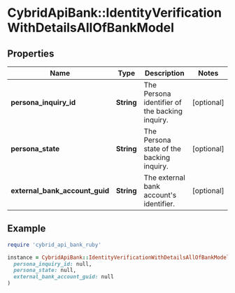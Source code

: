 # CybridApiBank::IdentityVerificationWithDetailsAllOfBankModel

## Properties

| Name | Type | Description | Notes |
| ---- | ---- | ----------- | ----- |
| **persona_inquiry_id** | **String** | The Persona identifier of the backing inquiry. | [optional] |
| **persona_state** | **String** | The Persona state of the backing inquiry. | [optional] |
| **external_bank_account_guid** | **String** | The external bank account&#39;s identifier. | [optional] |

## Example

```ruby
require 'cybrid_api_bank_ruby'

instance = CybridApiBank::IdentityVerificationWithDetailsAllOfBankModel.new(
  persona_inquiry_id: null,
  persona_state: null,
  external_bank_account_guid: null
)
```

